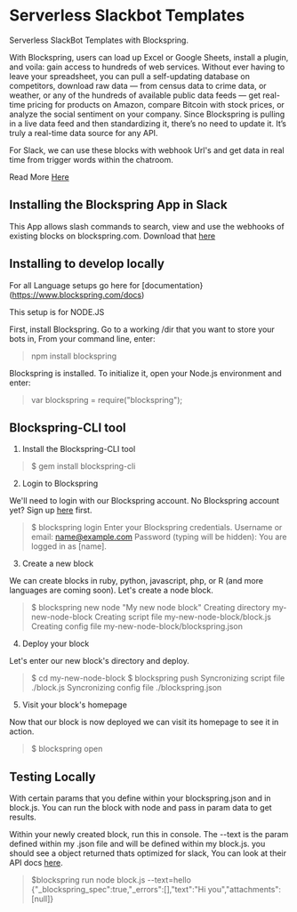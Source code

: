 # Serverless Slackbot Templates
Serverless SlackBot Templates with Blockspring.

With Blockspring, users can load up Excel or Google Sheets, install a plugin, and voila: gain access to hundreds of web services. Without ever having to leave your spreadsheet, you can pull a self-updating database on competitors, download raw data — from census data to crime data, or weather, or any of the hundreds of available public data feeds — get real-time pricing for products on Amazon, compare Bitcoin with stock prices, or analyze the social sentiment on your company. Since Blockspring is pulling in a live data feed and then standardizing it, there’s no need to update it. It’s truly a real-time data source for any API.

For Slack, we can use these blocks with webhook Url's and get data in real time from trigger words within the chatroom.

Read More [Here](http://venturebeat.com/2015/10/26/blockspring-the-do-anything-in-a-spreadsheet-startup-partners-with-tableau/)

## Installing the Blockspring App in Slack
This App allows slash commands to search, view and use the webhooks of existing blocks on blockspring.com. Download that [here](https://www.blockspring.com/help/install_plugins)

## Installing to develop locally
For all Language setups go here for [documentation}(https://www.blockspring.com/docs)

This setup is for NODE.JS

First, install Blockspring. Go to a working /dir that you want to store your bots in, From your command line, enter:

>npm install blockspring

Blockspring is installed. To initialize it, open your Node.js environment and enter:

>var blockspring = require("blockspring");

## Blockspring-CLI tool

1. Install the Blockspring-CLI tool

>$ gem install blockspring-cli

2. Login to Blockspring

We'll need to login with our Blockspring account. No Blockspring account yet? Sign up [here](https://api.blockspring.com/users/sign_up) first.

>$ blockspring login
Enter your Blockspring credentials.
Username or email: name@example.com
Password (typing will be hidden):
You are logged in as [name].

3. Create a new block

We can create blocks in ruby, python, javascript, php, or R (and more languages are coming soon). Let's create a node block.

>$ blockspring new node "My new node block"
Creating directory my-new-node-block
Creating script file my-new-node-block/block.js
Creating config file my-new-node-block/blockspring.json

4. Deploy your block

Let's enter our new block's directory and deploy.

>$ cd my-new-node-block
$ blockspring push
Syncronizing script file ./block.js
Syncronizing config file ./blockspring.json

5. Visit your block's homepage

Now that our block is now deployed we can visit its homepage to see it in action.

>$ blockspring open

## Testing Locally

With certain params that you define within your blockspring.json and in block.js. You can run the block with node and pass in param data to get results.

Within your newly created block, run this in console. The --text is the param defined within my .json file and will be defined within my block.js. you should see a object returned thats optimized for slack, You can look at their API docs [here](https://api.slack.com/docs/attachments).
>$blockspring run node block.js --text=hello
{"_blockspring_spec":true,"_errors":[],"text":"Hi you","attachments":[null]}
